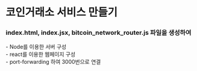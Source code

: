 # 코인거래소 서비스 만들기

### index.html, index.jsx, bitcoin_network_router.js 파일을 생성하여
<p> - Node를 이용한 서버 구성<br>
    - react를 이용한 웹페이지 구성<br>
    - port-forwarding 하여 3000번으로 연결
</p> 


